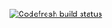 [![Codefresh build status]( https://g-staging.codefresh.io/api/badges/build?repoOwner=ben-codefresh&repoName=small&branch=master&pipelineName=small&accountName=ben-codefresh&type=cf-1)]( https://g-staging.codefresh.io/repositories/ben-codefresh/small/builds?filter=trigger:build)
